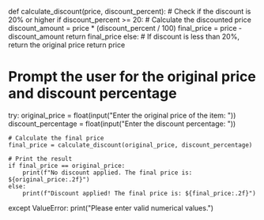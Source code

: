 def calculate_discount(price, discount_percent):
    # Check if the discount is 20% or higher
    if discount_percent >= 20:
        # Calculate the discounted price
        discount_amount = price * (discount_percent / 100)
        final_price = price - discount_amount
        return final_price
    else:
        # If discount is less than 20%, return the original price
        return price

# Prompt the user for the original price and discount percentage
try:
    original_price = float(input("Enter the original price of the item: "))
    discount_percentage = float(input("Enter the discount percentage: "))

    # Calculate the final price
    final_price = calculate_discount(original_price, discount_percentage)

    # Print the result
    if final_price == original_price:
        print(f"No discount applied. The final price is: ${original_price:.2f}")
    else:
        print(f"Discount applied! The final price is: ${final_price:.2f}")

except ValueError:
    print("Please enter valid numerical values.")
